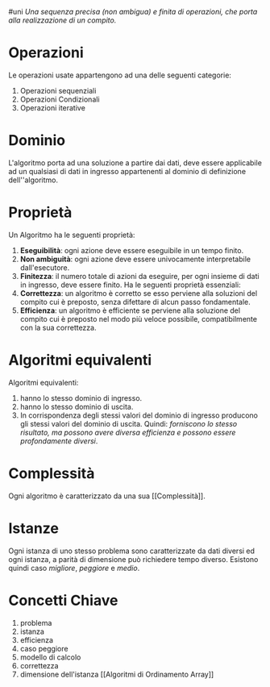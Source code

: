 #uni 
_Una sequenza precisa (non ambigua) e finita di operazioni, che porta alla realizzazione di un compito._
# Operazioni
Le operazioni usate appartengono ad una delle seguenti categorie:
1. Operazioni sequenziali
2. Operazioni Condizionali
3. Operazioni iterative
# Dominio
 L'algoritmo porta ad una soluzione a partire dai dati, deve essere applicabile ad un qualsiasi di dati in ingresso appartenenti al dominio di definizione dell''algoritmo.
# Proprietà
 Un Algoritmo ha le seguenti proprietà:
 1. __Eseguibilità__: ogni azione deve essere eseguibile in un tempo finito.
 2. __Non ambiguità__: ogni azione deve essere univocamente interpretabile dall'esecutore.
 3. __Finitezza__: il numero totale di azioni da eseguire, per ogni insieme di dati in ingresso, deve essere finito.
Ha le seguenti proprietà essenziali:
1. __Correttezza__: un algoritmo è corretto se esso perviene alla soluzioni del compito cui è preposto, senza difettare di alcun passo fondamentale.
2. __Efficienza__: un algoritmo è efficiente se perviene alla soluzione del compito cui è preposto nel modo più veloce possibile, compatibilmente con la sua correttezza.
# Algoritmi equivalenti
Algoritmi equivalenti:
1. hanno lo stesso dominio di ingresso.
2. hanno lo stesso dominio di uscita.
3. In corrispondenza degli stessi valori del dominio di ingresso producono gli stessi valori del dominio di uscita.
Quindi: _forniscono lo stesso risultato, ma possono avere diversa efficienza e possono essere profondamente diversi_.
# Complessità
Ogni algoritmo è caratterizzato da una sua [[Complessità]].
# Istanze
Ogni istanza di uno stesso problema sono caratterizzate da dati diversi ed ogni istanza, a parità di dimensione può richiedere tempo diverso. Esistono quindi caso _migliore_, _peggiore_ e _medio_.
# Concetti Chiave
1. problema
2. istanza
3. efficienza
4. caso peggiore
5. modello di calcolo
6. correttezza
7. dimensione dell'istanza
[[Algoritmi di Ordinamento Array]] 